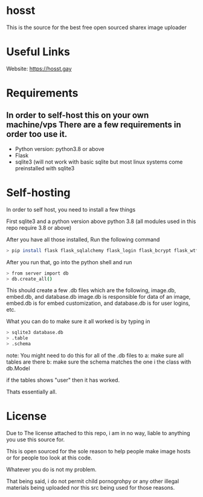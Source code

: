 # hosst

This is the source for the best free open sourced sharex image uploader

# Useful Links
Website: https://hosst.gay

# Requirements
In order to self-host this on your own machine/vps
There are a few requirements in order too use it.
--------------------------------------------------
- Python version: python3.8 or above
- Flask
- sqlite3 (will not work with basic sqlite but most linux systems come preinstalled with sqlite3


# Self-hosting

In order to self host, you need to install a few things

First sqlite3 and a python version above python 3.8 (all modules used in this repo require 3.8 or above)

After you have all those installed, Run the following command

```sh
> pip install flask flask_sqlalchemy flask_login flask_bcrypt flask_wtf wtforms email_validator
```

After you run that, go into the python shell and run

```sh
> from server import db
> db.create_all()
```

This should create a few .db files which are the following, image.db, embed.db, and database.db
image.db is responsible for data of an image, embed.db is for embed customization, and database.db is for user logins, etc.

What you can do to make sure it all worked is by typing in

```sh
> sqlite3 database.db
> .table
> .schema
```
note: You might need to do this for all of the .db files to 
a: make sure all tables are there
b: make sure the schema matches the one i the class with db.Model



if the tables shows "user" then it has worked.

Thats essentially all.


# License

Due to The license attached to this repo, i am in no way, liable to anything you use this source for.

This is open sourced for the sole reason to help people make image hosts or for people too look at this code.

Whatever you do is not my problem.

That being said, i do not permit child pornogrohpy or any other illegal materials being uploaded nor this src being used for those reasons.
